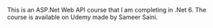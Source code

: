 This is an ASP.Net Web API course that I am completing in .Net 6. The course is available on Udemy made by Sameer Saini.
